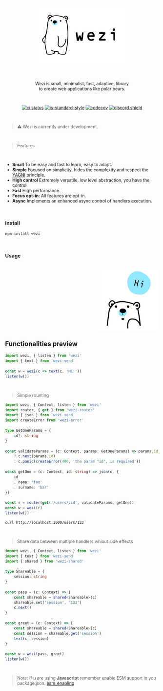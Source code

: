 <br>

<br>

<div align="center">
    <img src="https://github.com/11ume/wezi-assets/blob/main/logo.png?raw=true" width="300" height="auto"/>
</div>

<br>

<br>

<p align="center"> 
    Wezi is small, minimalist, fast, adaptive, library 
    <br>
    to create web applications like polar bears. 
<p>

<br>

<div align="center">

[![ci status](https://img.shields.io/github/workflow/status/11ume/wezi/ci?style=flat&colorA=000000&colorB=000000)](https://github.com/11ume/wezi/actions?query=workflow%3Aci)
[![js-standard-style](https://img.shields.io/badge/code%20style%20-standard-standard?style=flat&colorA=000000&colorB=000000)](http://standardjs.com)
[![codecov](https://img.shields.io/badge/☂%20-coverage-☂?style=flat&colorA=000000&colorB=000000)](https://codecov.io/gh/11ume/wezi/branch/main)
[![discord shield](https://img.shields.io/discord/740090768164651008?style=flat&colorA=000000&colorB=000000&label=discord&logo=discord&logoColor=92E8FF)](https://discord.com)

</div>

<br>

> ⚠️ Wezi is currently under development.

<br>

> Features

<br>

* **Small** To be easy and fast to learn, easy to adapt.
* **Simple** Focused on simplicity, hides the complexity and respect the [YAGNI](https://en.wikipedia.org/wiki/You_aren%27t_gonna_need_it) principle.
* **High control** Extremely versatile, low level abstraction, you have the control.
* **Fast** High performance.
* **Focus opt-in**: All features are opt-in.  
* **Async** Implements an enhanced async control of handlers execution.

<br>

### Install

```bash
npm install wezi
```

<br>

### Usage

<br>

<div align="right">
    <img src="https://github.com/11ume/wezi-assets/blob/main/hi2.png?raw=true" width="200" height="auto"/>
</div>

## Functionalities preview
 

```ts
import wezi, { listen } from 'wezi'
import { text } from 'wezi-send'

const w = wezi(c => text(c, 'Hi!'))
listen(w())
```

<br>

> Simple rounting 


```ts
import wezi, { Context, listen } from 'wezi'
import router, { get } from 'wezi-router'
import { json } from 'wezi-send'
import createError from 'wezi-error'

type GetOneParams = {
    id?: string
}

const validateParams = (c: Context, params: GetOneParams) => params.id
    ? c.next(params.id)
    : c.panic(createError(400, 'the param "id", is required'))

const getOne = (c: Context, id: string) => json(c, {
    id
    , name: 'foo'
    , surname: 'bar'
})

const r = router(get('/users/:id', validateParams, getOne))
const w = wezi(r)
listen(w())
```

```bash
curl http://localhost:3000/users/123
```

<br>

> Share data between multiple handlers whiout side effects 


```ts
import wezi, { Context, listen } from 'wezi'
import { text } from 'wezi-send'
import { shared } from 'wezi-shared'

type Shareable = {
    session: string
}

const pass = (c: Context) => {
    const shareable = shared<Shareable>(c)
    shareable.set('session', '123')
    c.next()
}

const greet = (c: Context) => {
    const shareable = shared<Shareable>(c)
    const session = shareable.get('session')
    text(c, session)
}

const w = wezi(pass, greet)
listen(w())
```

<br>

> Note: If u are using **Javascript** remember enable ESM support in you package.json. [esm_enabling](https://nodejs.org/api/esm.html#esm_enabling)
